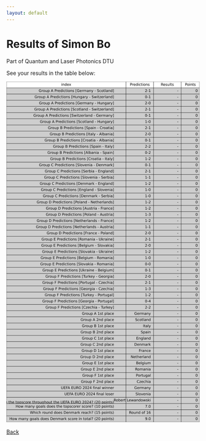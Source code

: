 ```yaml
---
layout: default
---
```


# Results of Simon Bo 
    
Part of Quantum and Laser Photonics DTU
    
See your results in the table below:
    
![Simon Bo](./user_plots/Simon_Bo.svg?raw=true)

[Back](https://christianbanggribsvad.github.io/em_spillet.github.io/)